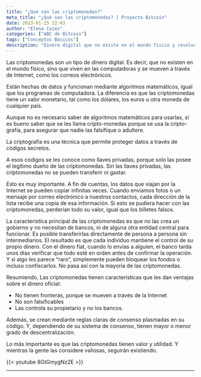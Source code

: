 ```yaml
---
title: "¿Qué son las criptomonedas?"
meta_title: "¿Qué son las criptomonedas? | Proyecto Bitcoin"
date: 2023-01-25 22:43
author: "Elena Cazes"
categories: ["ABC de Bitcoin"]
tags: ["Conceptos Básicos"]
description: "Dinero digital que no existe en el mundo físico y revolución del mundo financiero. Las criptomonedas han llegado para quedarse"
---
```


Las criptomonedas son un tipo de dinero digital. Es decir, que no existen en el mundo físico, sino que viven en las computadoras y se mueven a través de Internet, como los correos electrónicos.

Están hechas de datos y funcionan mediante algoritmos matemáticos, igual que los programas de computadora. La diferencia es que las criptomonedas tiene un valor monetario, tal como los dólares, los euros u otra moneda de cualquier país.

Aunque no es necesario saber de algoritmos matemáticos para usarlas, sí es bueno saber que se les llama cripto-monedas porque se usa la cripto-grafía, para asegurar que nadie las falsifique o adultere.

La criptografía es una técnica que permite proteger datos a través de códigos secretos.

A esos códigos se les conoce como llaves privadas, porque solo las posee el legítimo dueño de las criptomonedas. Sin las llaves privadas, las criptomonedas no se pueden transferir ni gastar.

Esto es muy importante. A fin de cuentas, los datos que viajan por la Internet se pueden copiar infinitas veces. Cuando enviamos fotos o un mensaje por correo electrónico a nuestros contactos, cada dirección de la lista recibe una copia de esa información. Si esto se pudiera hacer con las criptomonedas, perderían todo su valor, igual que los billetes falsos.

La característica principal de las criptomonedas es que no las crea un gobierno y no necesitan de bancos, ni de alguna otra entidad central para funcionar. Es posible transferirlas directamente de persona a persona sin intermediarios. El resultado es que cada individuo mantiene el control de su propio dinero. Con el dinero fíat, cuando lo envías a alguien, el banco tarda unos días verificar que todo esté en orden antes de confirmar la operación. Y si algo les parece “raro”, simplemente pueden bloquear los fondos o incluso confiscarlos. No pasa así con la mayoría de las criptomonedas.

Resumiendo, Las criptomonedas tienen características que les dan ventajas sobre el dinero oficial:

- No tienen fronteras, porque se mueven a través de la Internet
- No son falsificables
- Las controla su propietario y no los bancos.

Además, se crean mediante reglas claras de consenso plasmadas en su código. Y, dependiendo de su sistema de consenso, tienen mayor o menor grado de descentralización.

Lo más importante es que las criptomonedas tienen valor y utilidad. Y mientras la gente las considere valiosas, seguirán existiendo.

{{< youtube 8GtGmygNz2E >}}

<hr>
